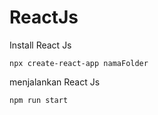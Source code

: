 # ReactJs


Install React Js

```
npx create-react-app namaFolder

```

menjalankan React Js
```
npm run start
```
